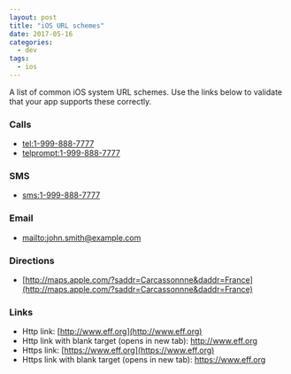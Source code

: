 ```yaml
---
layout: post
title: "iOS URL schemes"
date: 2017-05-16
categories: 
  - dev
tags: 
  - ios
---
```


A list of common iOS system URL schemes. Use the links below to validate that your app supports these correctly. <!--more-->

### Calls
- [tel:1-999-888-7777](tel:1-999-888-7777)
- [telprompt:1-999-888-7777](telprompt:1-999-888-7777)

### SMS
- [sms:1-999-888-7777](sms:1-999-888-7777) 

### Email
- [mailto:john.smith@example.com](mailto:john.smith@example.com)

### Directions
- [http://maps.apple.com/?saddr=Carcassonnne&daddr=France](http://maps.apple.com/?saddr=Carcassonnne&daddr=France)

### Links
- Http link: [http://www.eff.org](http://www.eff.org)
- Http link with blank target (opens in new tab): <a href="http://www.eff.org" target="_blank">http://www.eff.org</a>
- Https link: [https://www.eff.org](https://www.eff.org)
- Https link with blank target (opens in new tab): <a href="https://www.eff.org" target="_blank">https://www.eff.org</a>
